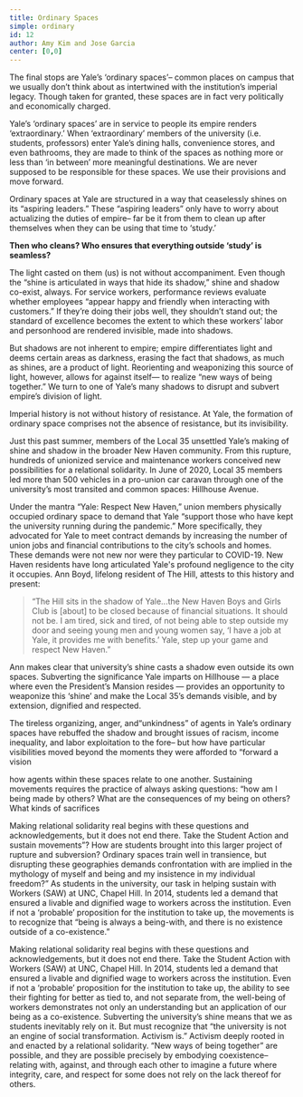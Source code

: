 ```yaml
---
title: Ordinary Spaces
simple: ordinary
id: 12
author: Amy Kim and Jose Garcia
center: [0,0]
---
```


The final stops are Yale’s ‘ordinary spaces’– common places on campus
that we usually don’t think about as intertwined with the
institution’s imperial legacy. Though taken for granted, these spaces
are in fact very politically and economically charged.

Yale’s ‘ordinary spaces’ are in service to people its empire renders
‘extraordinary.’ When ‘extraordinary’ members of the university (i.e.
students, professors) enter Yale’s dining halls, convenience stores,
and even bathrooms, they are made to think of the spaces as nothing
more or less than ‘in between’ more meaningful destinations. We are
never supposed to be responsible for these spaces. We use their
provisions and move forward.

Ordinary spaces at Yale are structured in a way that ceaselessly
shines on its “aspiring leaders.” These “aspiring leaders” only have
to worry about actualizing the duties of empire– far be it from them
to clean up after themselves when they can be using that time to
‘study.’

**Then who cleans? Who ensures that everything outside ‘study’ is
seamless?**

The light casted on them (us) is not without accompaniment. Even
though the “shine is articulated in ways that hide its shadow,” shine
and shadow co-exist, always. For service workers, performance reviews
evaluate whether employees “appear happy and friendly when interacting
with customers.” If they’re doing their jobs well, they shouldn’t
stand out; the standard of excellence becomes the extent to which
these workers’ labor and personhood are rendered invisible, made into
shadows.

But shadows are not inherent to empire; empire differentiates light
and deems certain areas as darkness, erasing the fact that shadows, as
much as shines, are a product of light. Reorienting and weaponizing
this source of light, however, allows for against itself— to realize
“new ways of being together.” We turn to one of Yale’s many shadows to
disrupt and subvert empire’s division of light.

Imperial history is not without history of resistance. At Yale, the
formation of ordinary space comprises not the absence of resistance,
but its invisibility.

Just this past summer, members of the Local 35 unsettled Yale’s making
of shine and shadow in the broader New Haven community. From this
rupture, hundreds of unionized service and maintenance workers
conceived new possibilities for a relational solidarity. In June of
2020, Local 35 members led more than 500 vehicles in a pro-union car
caravan through one of the university’s most transited and common
spaces: Hillhouse Avenue.

Under the mantra “Yale: Respect New Haven,” union members physically
occupied ordinary space to demand that Yale “support those who have
kept the university running during the pandemic.” More specifically,
they advocated for Yale to meet contract demands by increasing the
number of union jobs and financial contributions to the city’s schools
and homes. These demands were not new nor were they particular to
COVID-19. New Haven residents have long articulated Yale's profound
negligence to the city it occupies. Ann Boyd, lifelong resident of The
Hill, attests to this history and present:

> “The Hill sits in the shadow of Yale...the New Haven Boys and Girls
> Club is [about] to be closed because of financial situations. It
> should not be. I am tired, sick and tired, of not being able to step
> outside my door and seeing young men and young women say, ‘I have a
> job at Yale, it provides me with benefits.’ Yale, step up your game
> and respect New Haven.”

Ann makes clear that university’s shine casts a shadow even outside
its own spaces. Subverting the significance Yale imparts on Hillhouse
— a place where even the President’s Mansion resides — provides an
opportunity to weaponize this ‘shine’ and make the Local 35’s demands
visible, and by extension, dignified and respected.

The tireless organizing, anger, and“unkindness” of agents in Yale’s
ordinary spaces have rebuffed the shadow and brought issues of racism,
income inequality, and labor exploitation to the fore– but how have
particular visibilities moved beyond the moments they were afforded to
“forward a vision

how agents within these spaces relate to one another. Sustaining
movements requires the practice of always asking questions: “how am I
being made by others? What are the consequences of my being on others?
What kinds of sacrifices

Making relational solidarity real begins with these questions and
acknowledgements, but it does not end there. Take the Student Action
and sustain movements”? How are students brought into this larger
project of rupture and subversion? Ordinary spaces train well in
transience, but disrupting these geographies demands confrontation
with are implied in the mythology of myself and being and my
insistence in my individual freedom?” As students in the university,
our task in helping sustain with Workers (SAW) at UNC, Chapel Hill. In
2014, students led a demand that ensured a livable and dignified wage
to workers across the institution. Even if not a ‘probable’
proposition for the institution to take up, the movements is to
recognize that “being is always a being-with, and there is no
existence outside of a co-existence.”

Making relational solidarity real begins with these questions and
acknowledgements, but it does not end there. Take the Student Action
with Workers (SAW) at UNC, Chapel Hill. In 2014, students led a demand
that ensured a livable and dignified wage to workers across the
institution. Even if not a ‘probable’ proposition for the institution
to take up, the ability to see their fighting for better as tied to,
and not separate from, the well-being of workers demonstrates not only
an understanding but an application of our being as a co-existence.
Subverting the university’s shine means that we as students inevitably
rely on it. But must recognize that “the university is not an engine
of social transformation. Activism is.” Activism deeply rooted in and
enacted by a relational solidarity. “New ways of being together” are
possible, and they are possible precisely by embodying coexistence–
relating with, against, and through each other to imagine a future
where integrity, care, and respect for some does not rely on the lack
thereof for others.
